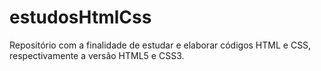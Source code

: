 # estudosHtmlCss
Repositório com a finalidade de estudar e elaborar códigos HTML e CSS,
respectivamente a versão HTML5 e CSS3.
